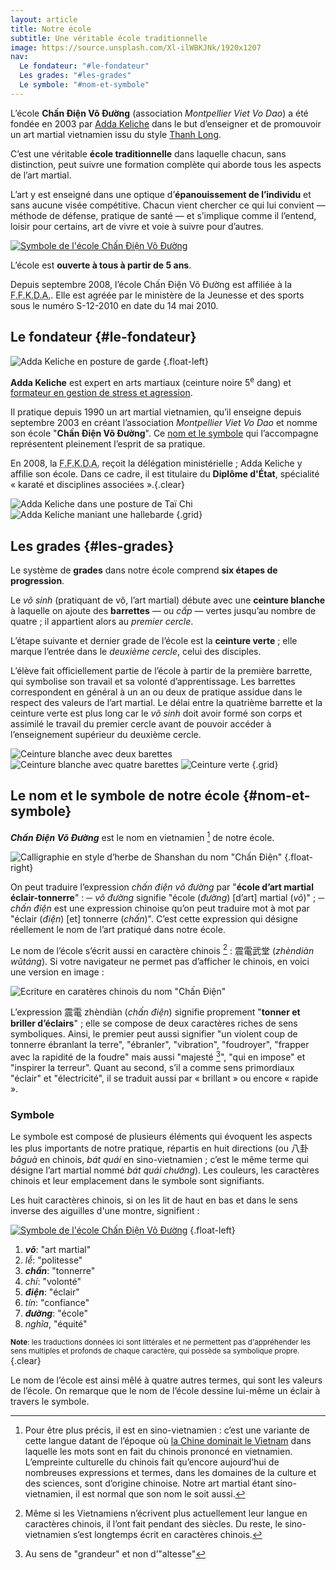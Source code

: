 ```yaml
---
layout: article
title: Notre école
subtitle: Une véritable école traditionnelle
image: https://source.unsplash.com/Xl-ilWBKJNk/1920x1207
nav:
  Le fondateur: "#le-fondateur"
  Les grades: "#les-grades"
  Le symbole: "#nom-et-symbole"
---
```


L’école **Chấn Điện Võ Đường** (association _Montpellier Viet Vo Dao_) a été
fondée en 2003 par [Adda Keliche](#le-fondateur) dans le but d’enseigner et de
promouvoir un art martial vietnamien issu du style [Thanh Long](./todo).

C’est une véritable **école traditionnelle** dans laquelle chacun, sans
distinction, peut suivre une formation complète qui aborde tous les aspects de
l’art martial.

L’art y est enseigné dans une optique d’**épanouissement de l’individu** et sans
aucune visée compétitive. Chacun vient chercher ce qui lui convient — méthode de
défense, pratique de santé — et s’implique comme il l’entend, loisir pour
certains, art de vivre et voie à suivre pour d’autres.

[![Symbole de l'école Chấn Điện Võ Đường](/images/chandienbordnoir.jpg "Le symbole de notre école")](#nom-et-symbole)

L’école est **ouverte à tous à partir de 5 ans**.

Depuis septembre 2008, l’école Chấn Điện Võ Đường est affiliée à la
<abbr title="Fédération française de karaté et disciplines associées">F.F.K.D.A.</abbr>.
Elle est agréée par le ministère de la Jeunesse et des sports sous le numéro
S-12-2010 en date du 14 mai 2010.

## Le fondateur {#le-fondateur}

![Adda Keliche en posture de garde](adda.jpg "Adda Keliche") {.float-left}

**Adda Keliche** est expert en arts martiaux (ceinture noire 5<sup>e</sup> dang)
et [formateur en gestion de stress et agression](/pro).

Il pratique depuis 1990 un art martial vietnamien, qu’il enseigne depuis
septembre 2003 en créant l’association _Montpellier Viet Vo Dao_ et nomme son
école "**Chấn Điện Võ Đường**". Ce [nom et le symbole](#nom-et-symbole) qui
l’accompagne représentent pleinement l’esprit de sa pratique.

En 2008, la
<abbr title="Fédération française de karaté et disciplines associées">F.F.K.D.A.</abbr>
reçoit la délégation ministérielle ; Adda Keliche y affilie son école. Dans ce
cadre, il est titulaire du **Diplôme d'&Eacute;tat**, spécialité « karaté et
disciplines associées ».{.clear}

![Adda Keliche dans une posture de Taï Chi](adda2.jpg)
![Adda Keliche maniant une hallebarde](adda3.jpg) {.grid}

## Les grades {#les-grades}

Le système de **grades** dans notre école comprend **six étapes de
progression**.

Le _võ sinh_ (pratiquant de võ, l’art martial) débute avec une **ceinture
blanche** à laquelle on ajoute des **barrettes** — ou _cấp_ — vertes jusqu’au
nombre de quatre ; il appartient alors au _premier cercle_.

L’étape suivante et dernier grade de l’école est la **ceinture verte** ; elle
marque l’entrée dans le _deuxième cercle_, celui des disciples.

L’élève fait officiellement partie de l’école à partir de la première barrette,
qui symbolise son travail et sa volonté d’apprentissage. Les barrettes
correspondent en général à un an ou deux de pratique assidue dans le respect des
valeurs de l’art martial. Le délai entre la quatrième barrette et la ceinture
verte est plus long car le _võ sinh_ doit avoir formé son corps et assimilé le
travail du premier cercle avant de pouvoir accéder à l’enseignement supérieur du
deuxième cercle.

![Ceinture blanche avec deux barettes](ceinture2cap.jpg)
![Ceinture blanche avec quatre barettes](ceinture4cap.jpg)
![Ceinture verte](ceintureverte.jpg) {.grid}

## Le nom et le symbole de notre école {#nom-et-symbole}

**_Chấn Điện Võ Đường_** est le nom en vietnamien [^1] de notre école.

![Calligraphie en style d’herbe de Shanshan du nom "Chấn Điện"](chan-dien-shanshan.png "Chấn Điện<br>Calligraphie en style d’herbe de Shanshan")
{.float-right}

On peut traduire l’expression _chấn điện võ đường_ par "**école d’art martial
éclair-tonnerre**" : ─ _võ đường_ signifie "école (_đường_) [d’art] martial
(_võ_)" ; ─ _chấn điện_ est une expression chinoise qu’on peut traduire mot à
mot par "éclair (_điện_) [et] tonnerre (_chấn_)". C’est cette expression qui
désigne réellement le nom de l’art pratiqué dans notre école.

Le nom de l’école s’écrit aussi en caractère chinois [^2] : 震電武堂 (_zhèndiàn
wǔtáng_). Si votre navigateur ne permet pas d’afficher le chinois, en voici une
version en image :

![Ecriture en caratères chinois du nom "Chấn Điện"](zhendian.png)

L’expression 震電 zhèndiàn (_chấn điện_) signifie proprement "**tonner et
briller d’éclairs**" ; elle se compose de deux caractères riches de sens
symboliques. Ainsi, le premier peut aussi signifier "un violent coup de tonnerre
ébranlant la terre", "ébranler", "vibration", "foudroyer", "frapper avec la
rapidité de la foudre" mais aussi "majesté [^3]", "qui en impose" et "inspirer
la terreur". Quant au second, s’il a comme sens primordiaux "éclair" et
"électricité", il se traduit aussi par « brillant » ou encore « rapide ».

[^1]:
    Pour être plus précis, il est en sino-vietnamien : c’est une variante de
    cette langue datant de l’époque où [la Chine dominait le Vietnam](TODO) dans
    laquelle les mots sont en fait du chinois prononcé en vietnamien.
    L’empreinte culturelle du chinois fait qu’encore aujourd’hui de nombreuses
    expressions et termes, dans les domaines de la culture et des sciences, sont
    d’origine chinoise. Notre art martial étant sino-vietnamien, il est normal
    que son nom le soit aussi.

[^2]:
    Même si les Vietnamiens n’écrivent plus actuellement leur langue en
    caractères chinois, il l’ont fait pendant des siècles. Du reste, le
    sino-vietnamien s’est longtemps écrit en caractères chinois.

[^3]: Au sens de "grandeur" et non d’"altesse"

### Symbole

Le symbole est composé de plusieurs éléments qui évoquent les aspects les plus
importants de notre pratique, répartis en huit directions (ou 八卦 _bāguà_ en
chinois, _bát quái_ en sino-vietnamien ; c’est le même terme qui désigne l’art
martial nommé _bát quái chưởng_). Les couleurs, les caractères chinois et leur
emplacement dans le symbole sont signifiants.

Les huit caractères chinois, si on les lit de haut en bas et dans le sens
inverse des aiguilles d'une montre, signifient :

[![Symbole de l'école Chấn Điện Võ Đường](/images/chandienbordnoir.jpg)](nom-et-symbole)
{.float-left}

1. **_võ_**: "art martial"
2. _lễ_: "politesse"
3. **_chấn_**: "tonnerre"
4. _chí_: "volonté"
5. **_điện_**: "éclair"
6. _tín_: "confiance"
7. **_đường_**: "école"
8. _nghĩa_, "équité"

<small><strong>Note</strong>: les traductions données ici sont littérales et ne
permettent pas d'appréhender les sens multiples et profonds de chaque caractère,
qui possède sa symbolique propre.</small>{.clear}

Le nom de l’école est ainsi mêlé à quatre autres termes, qui sont les valeurs de
l’école. On remarque que le nom de l’école dessine lui-même un éclair à travers
le symbole.
